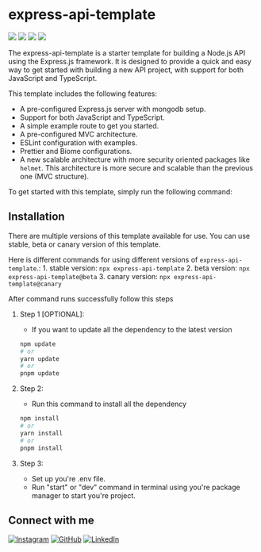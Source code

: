 # express-api-template

![](https://img.shields.io/github/v/release/iamharshil/express-api-template?style=flat-square)
![](https://img.shields.io/github/license/iamharshil/express-api-template?style=flat-square)
![](https://img.shields.io/npm/v/node?style=flat-square)
![](https://img.shields.io/github/stars/iamharshil/express-api-template?style=flat-square)

The express-api-template is a starter template for building a Node.js API using the Express.js framework. It is designed to provide a quick and easy way to get started with building a new API project, with support for both JavaScript and TypeScript.

This template includes the following features:

- A pre-configured Express.js server with mongodb setup.
- Support for both JavaScript and TypeScript.
- A simple example route to get you started.
- A pre-configured MVC architecture.
- ESLint configuration with examples.
- Prettier and Biome configurations.
- A new scalable architecture with more security oriented packages like `helmet`. This architecture is more secure and scalable than the previous one (MVC structure).

To get started with this template, simply run the following command:

## Installation

There are multiple versions of this template available for use. You can use stable, beta or canary version of this template.

Here is different commands for using different versions of `express-api-template`.:
    1. stable version: `npx express-api-template`
    2. beta version: `npx express-api-template@beta`
    3. canary version: `npx express-api-template@canary`

After command runs successfully follow this steps

1. Step 1 [OPTIONAL]:

    - If you want to update all the dependency to the latest version

    ```bash
    npm update
    # or
    yarn update
    # or
    pnpm update
    ```

2. Step 2:

    - Run this command to install all the dependency

    ```bash
    npm install
    # or
    yarn install
    # or
    pnpm install
    ```

3. Step 3:
    - Set up you're .env file.
    - Run "start" or "dev" command in terminal using you're package manager to start you're project.

## Connect with me

[![Instagram](https://img.shields.io/badge/-Instagram-E4405F?style=flat-square&logo=instagram&logoColor=white)](https://instagram.com/iam_harshil)
[![GitHub](https://img.shields.io/badge/-GitHub-181717?style=flat-square&logo=github&logoColor=white)](https://github.com/iamharshil)
[![LinkedIn](https://img.shields.io/badge/-LinkedIn-0077B5?style=flat-square&logo=linkedin&logoColor=white)](https://www.linkedin.com/in/harshil-chudasama)
